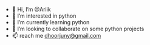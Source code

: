 - 👋 Hi, I’m @Ariik
- 👀 I’m interested in python 
- 🌱 I’m currently learning python 
- 💞️ I’m looking to collaborate on some python projects
- 📫 reach me dhoorjuny@gmail.com

<!---
tung-dit/tung-dit is a ✨ special ✨ repository because its `README.md` (this file) appears on your GitHub profile.
You can click the Preview link to take a look at your changes.
--->

